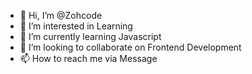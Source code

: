 - 👋 Hi, I’m @Zohcode
- 👀 I’m interested in Learning
- 🌱 I’m currently learning Javascript
- 💞️ I’m looking to collaborate on Frontend Development
- 📫 How to reach me via Message

<!---
Zohcode/Zohcode is a ✨ special ✨ repository because its `README.md` (this file) appears on your GitHub profile.
You can click the Preview link to take a look at your changes.
--->
